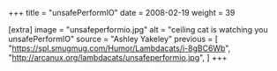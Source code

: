 +++
title = "unsafePerformIO"
date = 2008-02-19
weight = 39

[extra]
image = "unsafeperformio.jpg"
alt = "ceiling cat is watching you unsafePerformIO"
source = "Ashley Yakeley"
previous = [
  "https://spl.smugmug.com/Humor/Lambdacats/i-8gBC6Wb",
  "http://arcanux.org/lambdacats/unsafeperformio.jpg",
]
+++
